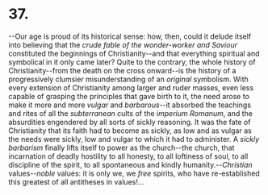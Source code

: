 # 37.

--Our age is proud of its historical sense: how, then, could it delude
itself into believing that the _crude fable of the wonder-worker and
Saviour_ constituted the beginnings of Christianity--and that everything
spiritual and symbolical in it only came later? Quite to the contrary,
the whole history of Christianity--from the death on the cross
onward--is the history of a progressively clumsier misunderstanding of
an _original_ symbolism. With every extension of Christianity among
larger and ruder masses, even less capable of grasping the principles
that gave birth to it, the need arose to make it more and more _vulgar_
and _barbarous_--it absorbed the teachings and rites of all the
_subterranean_ cults of the _imperium Romanum_, and the absurdities
engendered by all sorts of sickly reasoning. It was the fate of
Christianity that its faith had to become as sickly, as low and as
vulgar as the needs were sickly, low and vulgar to which it had to
administer. A _sickly barbarism_ finally lifts itself to power as the
church--the church, that incarnation of deadly hostility to all honesty,
to all loftiness of soul, to all discipline of the spirit, to all
spontaneous and kindly humanity.--_Christian_ values--_noble_ values: it
is only we, we _free_ spirits, who have re-established this greatest of
all antitheses in values!...



